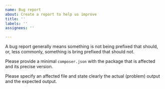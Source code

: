 ```yaml
---
name: Bug report
about: Create a report to help us improve
title: ''
labels: ''
assignees: ''

---
```


A bug report generally means something is not being prefixed that should, or, less commonly, something is bring prefixed that should not.

Please provide a minimal `composer.json` with the package that is affected and its precise version.

Please specify an affected file and state clearly the actual (problem) output and the expected output.
